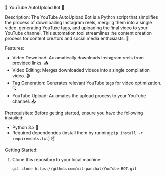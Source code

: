 🚀 YouTube AutoUpload Bot 🎥

Description:
The YouTube AutoUpload Bot is a Python script that simplifies the process of downloading Instagram reels, merging them into a single video, generating YouTube tags, and uploading the final video to your YouTube channel. This automation tool streamlines the content creation process for content creators and social media enthusiasts. 🤖

Features:
- Video Download: Automatically downloads Instagram reels from provided links. 📥
- Video Editing: Merges downloaded videos into a single compilation video. 🎬
- Tag Generation: Generates relevant YouTube tags for video optimization. 🔍
- YouTube Upload: Automates the upload process to your YouTube channel. 📤

Prerequisites:
Before getting started, ensure you have the following installed:

- Python 3.x 🐍
- Required dependencies (install them by running `pip install -r requirements.txt`) 📦

Getting Started:

1. Clone this repository to your local machine:

   ```shell
   git clone https://github.com/mit-panchal/YouTube-BOT.git
```
